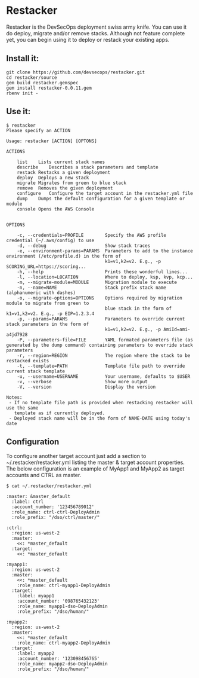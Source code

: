 Restacker
=======
Restacker is the DevSecOps deployment swiss army knife. You can use it do deploy,
migrate and/or remove stacks. Although not feature complete yet, you can begin
using it to deploy or restack your existing apps.

Install it:
--------------
````
git clone https://github.com/devsecops/restacker.git
cd restacker/source
gem build restacker.gemspec
gem install restacker-0.0.11.gem
rbenv init -
````

Use it:
--------------
````
$ restacker
Please specify an ACTION

Usage: restacker [ACTION] [OPTONS]

ACTIONS

    list	Lists current stack names
    describe	Describes a stack parameters and template
    restack	Restacks a given deployment
    deploy	Deploys a new stack
    migrate	Migrates from green to blue stack
    remove	Removes the given deployment
    configure	Configure the target account in the restacker.yml file
    dump	Dumps the default configuration for a given template or module
    console	Opens the AWS Console


OPTIONS

    -c, --credentials=PROFILE        Specify the AWS profile credential (~/.aws/config) to use
    -d, --debug                      Show stack traces
    -e, --environment-params=PARAMS  Parameters to add to the instance environment (/etc/profile.d) in the form of
                                     k1=v1,k2=v2. E.g., -p SCORING_URL=https://scoring...
    -h, --help                       Prints these wonderful lines...
    -l, --location=LOCATION          Where to deploy, ksp, kvp, kcp...
    -m, --migrate-module=MODULE      Migration module to execute
    -n, --name=NAME                  Stack prefix stack name (alphanumeric with dashes)
    -o, --migrate-options=OPTIONS    Options required by migration module to migrate from green to
                                     blue stack in the form of k1=v1,k2=v2. E.g., -p EIP=1.2.3.4
    -p, --params=PARAMS              Parameters to override current stack parameters in the form of
                                     k1=v1,k2=v2. E.g., -p AmiId=ami-a4jd7928
    -P, --parameters-file=FILE       YAML formated parameters file (as generated by the dump command) containing parameters to override stack parameters
    -r, --region=REGION              The region where the stack to be restacked exists
    -t, --template=PATH              Template file path to override current stack template
    -u, --username=USERNAME          Your username, defaults to $USER
    -v, --verbose                    Show more output
    -V, --version                    Display the version

Notes:
 - If no template file path is provided when restacking restacker will use the same
   template as if currently deployed.
 - Deployed stack name will be in the form of NAME-DATE using today's date
 ````

Configuration
--------------
To configure another target account
just add a section to ~/.restacker/restacker.yml listing the master & target
account properties.  
The below configuration is an example of MyApp1 and MyApp2 as
target accounts and CTRL as master.

```
$ cat ~/.restacker/restacker.yml

:master: &master_default
  :label: ctrl
  :account_number: '123456789012'
  :role_name: ctrl-ctrl-DeployAdmin
  :role_prefix: "/dso/ctrl/master/"

:ctrl:
  :region: us-west-2
  :master:
    <<: *master_default
  :target:
    <<: *master_default

:myapp1:
  :region: us-west-2
  :master:
    <<: *master_default
    :role_name: ctrl-myapp1-DeployAdmin
  :target:
    :label: myapp1
    :account_number: '098765432123'
    :role_name: myapp1-dso-DeployAdmin
    :role_prefix: "/dso/human/"

:myapp2:
  :region: us-west-2
  :master:
    <<: *master_default
    :role_name: ctrl-myapp2-DeployAdmin
  :target:
    :label: myapp2
    :account_number: '123098456765'
    :role_name: myapp2-dso-DeployAdmin
    :role_prefix: "/dso/human/"

```
